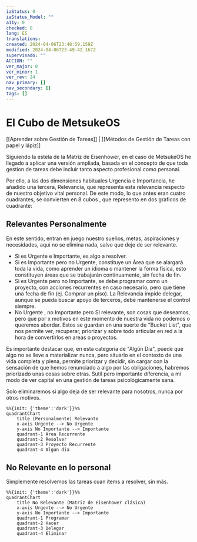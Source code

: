 ```yaml
---
iaStatus: 0
iaStatus_Model: ""
a11y: 0
checked: 0
lang: ES
translations: 
created: 2024-04-06T23:48:59.159Z
modified: 2024-04-06T23:49:42.167Z
supervisado: ""
ACCION: ""
ver_major: 0
ver_minor: 1
ver_rev: 24
nav_primary: []
nav_secondary: []
tags: []
---
```

# El Cubo de MetsukeOS

[[Aprender sobre Gestión de Tareas]] | [[Métodos de Gestión de Tareas con papel y lápiz]]

Siguiendo la estela de la Matriz de Eisenhower, en el caso de MetsukeOS he llegado a aplicar una versión ampliada,  basada en el concepto de que toda gestion de tareas debe incluir tanto aspecto profesional como personal.

Por ello, a las dos dimensiones habituales Urgencia e Importancia, he añadido una tercera, Relevancia, que representa esta relevancia respecto de nuestro objetivo vital personal. De este modo, lo que antes eran cuatro cuadrantes, se convierten en 8 cubos , que represento en dos graficos de cuadrante:

## Relevantes Personalmente

En este sentido, entran en juego nuestro sueños, metas, aspiraciones y necesidades, aqui no se elimina nada, salvo que deje de ser relevante.

* Si es Urgente e Importante, es algo a resolver.
* Si es Importante pero no Urgente, constituye un Área que se alargará toda la vida, como aprender un idioma o mantener la forma física, esto constituyen áreas que se trabajarán continuamente, sin fecha de fin.
* Si es Urgente pero no Importante, se debe programar como un proyecto, con acciones recurrentes en caso necesario, pero que tiene una fecha de fin (ej. Comprar un piso). La Relevancia impide delegar, aunque se pueda buscar apoyo de terceros, debe mantenerse el control siempre.
* No Urgente , no Importante pero SI relevante, son cosas que deseamos, pero que por x motivos en este momento de nuestra vida no podemos o queremos abordar. Estos se guardan en una suerte de "Bucket List", que nos permite ver, recuperar, priorizar y sobre todo articular en red a la hora de convertirlos en areas o proyectos. 

Es importante destacar que, en esta categoría de "Algún Día", puede que algo no se lleve a materializar nunca, pero situarlo en el contexto de una vida completa y plena, permite priorizar y decidir, sin cargar con la sensación de que hemos renunciado a algo por las obligaciones, habremos priorizado unas cosas sobre otras. Sutil pero importante diferencia, a mi modo de ver capital en una gestión de tareas psicológicamente sana. 

Solo eliminaremos si algo deja de ser relevante para nosotros, nunca por otros motivos.

```mermaid
%%{init: {'theme':'dark'}}%%
quadrantChart
    title (Personalmente) Relevante 
    x-axis Urgente --> No Urgente
    y-axis No Importante --> Importante
    quadrant-1 Area Recurrente
    quadrant-2 Resolver
    quadrant-3 Proyecto Recurrente
    quadrant-4 Algun dia
```

## No Relevante en lo personal

Simplemente resolvemos las tareas cuan items a resolver, sin más.

```mermaid
%%{init: {'theme':'dark'}}%%
quadrantChart
    title No Relevante (Matriz de Eisenhower clásica)
    x-axis Urgente --> No Urgente
    y-axis No Importante --> Importante
    quadrant-1 Programar
    quadrant-2 Hacer
    quadrant-3 Delegar
    quadrant-4 Eliminar
```

